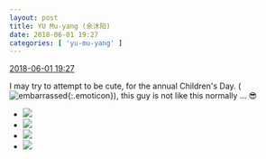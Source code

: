 ```yaml
---
layout: post
title: YU Mu-yang (余沐阳)
date: 2018-06-01 19:27
categories: [ 'yu-mu-yang' ]
---
```


<div class="weibo-info">
  <a href="https://weibo.com/6505651747/Gjnr3dVws">2018-06-01 19:27</a>
</div>

I may try to attempt to be cute, for the annual Children's Day. (![embarrassed](https://img.t.sinajs.cn/t4/appstyle/expression/ext/normal/ef/2018new_landelini_org.png){:.emoticon}), this guy is not like this normally … 😎

<!-- more -->

<ul class="weibo-pic-list-2">
  <li class="weibo-pic">
    <a href="//wx3.sinaimg.cn/mw690/0076h3cTgy1frvwchykpaj30yi1lewq4.jpg"><img src="//wx3.sinaimg.cn/thumb150/0076h3cTgy1frvwchykpaj30yi1lewq4.jpg"/></a>
  </li>
  <li class="weibo-pic">
    <a href="//wx1.sinaimg.cn/mw690/0076h3cTgy1frvwclspyuj30yi1l1wr8.jpg"><img src="//wx1.sinaimg.cn/thumb150/0076h3cTgy1frvwclspyuj30yi1l1wr8.jpg"/></a>
  </li>
  <li class="weibo-pic">
    <a href="//wx3.sinaimg.cn/mw690/0076h3cTgy1frvwcjmzwsj30yi1kvk4a.jpg"><img src="//wx3.sinaimg.cn/thumb150/0076h3cTgy1frvwcjmzwsj30yi1kvk4a.jpg"/></a>
  </li>
  <li class="weibo-pic">
    <a href="//wx3.sinaimg.cn/mw690/0076h3cTgy1frvwcfzb6tj31e01afb29.jpg"><img src="//wx3.sinaimg.cn/thumb150/0076h3cTgy1frvwcfzb6tj31e01afb29.jpg"/></a>
  </li>
</ul>
